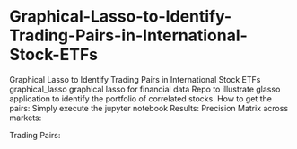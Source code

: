 # Graphical-Lasso-to-Identify-Trading-Pairs-in-International-Stock-ETFs
Graphical Lasso to Identify Trading Pairs in International Stock ETFs
graphical_lasso
graphical lasso for financial data Repo to illustrate glasso application to identify the portfolio of correlated stocks.
How to get the pairs:
Simply execute the jupyter notebook
Results:
Precision Matrix across markets:
 
Trading Pairs:

